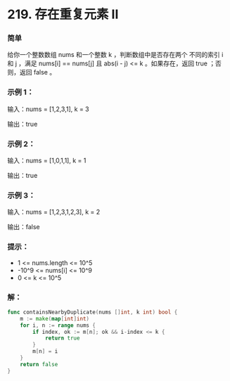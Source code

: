 # 219. 存在重复元素 II

### 简单

给你一个整数数组 nums 和一个整数 k ，判断数组中是否存在两个 不同的索引 i 和 j ，满足 nums[i] == nums[j] 且 abs(i - j) <= k 。如果存在，返回 true ；否则，返回 false 。

### 示例 1：

输入：nums = [1,2,3,1], k = 3

输出：true

### 示例 2：

输入：nums = [1,0,1,1], k = 1

输出：true

### 示例 3：

输入：nums = [1,2,3,1,2,3], k = 2

输出：false

### 提示：
- 1 <= nums.length <= 10^5
- -10^9 <= nums[i] <= 10^9
- 0 <= k <= 10^5

### 解：

```go
func containsNearbyDuplicate(nums []int, k int) bool {
	m := make(map[int]int)
	for i, n := range nums {
		if index, ok := m[n]; ok && i-index <= k {
			return true
		}
		m[n] = i
	}
	return false
}
```
